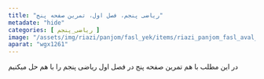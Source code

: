 ```yaml
---
title: "ریاضی پنجم، فصل اول، تمرین صفحه پنج"
metadate: "hide"
categories: [ ریاضی_پنجم ]
image: "/assets/img/riazi/panjom/fasl_yek/items/riazi_panjom_fasl_aval_safhe_panj.jpg"
aparat: "wgx1261"
---
```


در این مطلب با هم تمرین صفحه پنج در فصل اول ریاضی پنجم را با هم حل میکنیم